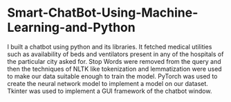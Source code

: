# Smart-ChatBot-Using-Machine-Learning-and-Python
I built a chatbot using python and its libraries. It fetched medical utilities such as availability of beds and ventilators present in any of the hospitals of the particular city asked for. Stop Words were removed from the query and then the techniques of NLTK like tokenization and lemmatization were used to make our data suitable enough to train the model.  PyTorch was used to create the neural network model to implement a model on our dataset.  Tkinter was used to implement a GUI framework of the chatbot window.
